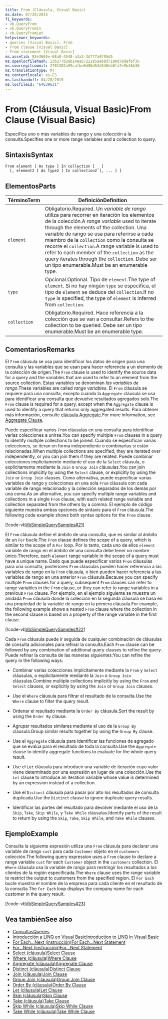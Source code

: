 ```yaml
---
title: From (Cláusula, Visual Basic)
ms.date: 07/20/2015
f1_keywords:
- vb.QueryFrom
- vb.QueryFromIn
- vb.QueryFromLet
helpviewer_keywords:
- queries [Visual Basic], From
- From clause [Visual Basic]
- From statement [Visual Basic]
ms.assetid: 83e3665e-68a0-4540-a3a3-3d777a0f95d5
ms.openlocfilehash: 23b277b2eb14ea6722295aab8d7190d78def6f36
ms.sourcegitcommit: 2701302a99cafbe0d86d53d540eb0fa7e9b46b36
ms.translationtype: MT
ms.contentlocale: es-ES
ms.lasthandoff: 04/28/2019
ms.locfileid: "64639631"
---
```

# <a name="from-clause-visual-basic"></a><span data-ttu-id="93766-102">From (Cláusula, Visual Basic)</span><span class="sxs-lookup"><span data-stu-id="93766-102">From Clause (Visual Basic)</span></span>
<span data-ttu-id="93766-103">Especifica uno o más variables de rango y una colección a la consulta.</span><span class="sxs-lookup"><span data-stu-id="93766-103">Specifies one or more range variables and a collection to query.</span></span>  
  
## <a name="syntax"></a><span data-ttu-id="93766-104">Sintaxis</span><span class="sxs-lookup"><span data-stu-id="93766-104">Syntax</span></span>  
  
```  
From element [ As type ] In collection [ _ ]  
  [, element2 [ As type2 ] In collection2 [, ... ] ]  
```  
  
## <a name="parts"></a><span data-ttu-id="93766-105">Elementos</span><span class="sxs-lookup"><span data-stu-id="93766-105">Parts</span></span>  
  
|<span data-ttu-id="93766-106">Término</span><span class="sxs-lookup"><span data-stu-id="93766-106">Term</span></span>|<span data-ttu-id="93766-107">Definición</span><span class="sxs-lookup"><span data-stu-id="93766-107">Definition</span></span>|  
|---|---|  
|`element`|<span data-ttu-id="93766-108">Obligatorio.</span><span class="sxs-lookup"><span data-stu-id="93766-108">Required.</span></span> <span data-ttu-id="93766-109">Un *variable de rango* utiliza para recorrer en iteración los elementos de la colección.</span><span class="sxs-lookup"><span data-stu-id="93766-109">A *range variable* used to iterate through the elements of the collection.</span></span> <span data-ttu-id="93766-110">Una variable de rango se usa para referirse a cada miembro de la `collection` como la consulta se recorre el `collection`.</span><span class="sxs-lookup"><span data-stu-id="93766-110">A range variable is used to refer to each member of the `collection` as the query iterates through the `collection`.</span></span> <span data-ttu-id="93766-111">Debe ser un tipo enumerable.</span><span class="sxs-lookup"><span data-stu-id="93766-111">Must be an enumerable type.</span></span>|  
|`type`|<span data-ttu-id="93766-112">Opcional.</span><span class="sxs-lookup"><span data-stu-id="93766-112">Optional.</span></span> <span data-ttu-id="93766-113">Tipo de `element`.</span><span class="sxs-lookup"><span data-stu-id="93766-113">The type of `element`.</span></span> <span data-ttu-id="93766-114">Si no hay ningún `type` se especifica, el tipo de `element` se deduce del `collection`.</span><span class="sxs-lookup"><span data-stu-id="93766-114">If no `type` is specified, the type of `element` is inferred from `collection`.</span></span>|  
|`collection`|<span data-ttu-id="93766-115">Obligatorio.</span><span class="sxs-lookup"><span data-stu-id="93766-115">Required.</span></span> <span data-ttu-id="93766-116">Hace referencia a la colección que se van a consultar.</span><span class="sxs-lookup"><span data-stu-id="93766-116">Refers to the collection to be queried.</span></span> <span data-ttu-id="93766-117">Debe ser un tipo enumerable.</span><span class="sxs-lookup"><span data-stu-id="93766-117">Must be an enumerable type.</span></span>|  
  
## <a name="remarks"></a><span data-ttu-id="93766-118">Comentarios</span><span class="sxs-lookup"><span data-stu-id="93766-118">Remarks</span></span>  
 <span data-ttu-id="93766-119">El `From` cláusula se usa para identificar los datos de origen para una consulta y las variables que se usan para hacer referencia a un elemento de la colección de origen.</span><span class="sxs-lookup"><span data-stu-id="93766-119">The `From` clause is used to identify the source data for a query and the variables that are used to refer to an element from the source collection.</span></span> <span data-ttu-id="93766-120">Estas variables se denominan *las variables de rango*.</span><span class="sxs-lookup"><span data-stu-id="93766-120">These variables are called *range variables*.</span></span> <span data-ttu-id="93766-121">El `From` cláusula se requiere para una consulta, excepto cuando la `Aggregate` cláusula se usa para identificar una consulta que devuelve resultados agregados solo.</span><span class="sxs-lookup"><span data-stu-id="93766-121">The `From` clause is required for a query, except when the `Aggregate` clause is used to identify a query that returns only aggregated results.</span></span> <span data-ttu-id="93766-122">Para obtener más información, consulte [cláusula Aggregate](../../../visual-basic/language-reference/queries/aggregate-clause.md).</span><span class="sxs-lookup"><span data-stu-id="93766-122">For more information, see [Aggregate Clause](../../../visual-basic/language-reference/queries/aggregate-clause.md).</span></span>  
  
 <span data-ttu-id="93766-123">Puede especificar varios `From` cláusulas en una consulta para identificar varias colecciones a unirse.</span><span class="sxs-lookup"><span data-stu-id="93766-123">You can specify multiple `From` clauses in a query to identify multiple collections to be joined.</span></span> <span data-ttu-id="93766-124">Cuando se especifican varias colecciones, se iteran en forma independiente o combinarlas si están relacionadas.</span><span class="sxs-lookup"><span data-stu-id="93766-124">When multiple collections are specified, they are iterated over independently, or you can join them if they are related.</span></span> <span data-ttu-id="93766-125">Puede combinar colecciones implícitamente mediante el uso de la `Select` cláusula, o explícitamente mediante la `Join` o `Group Join` cláusulas.</span><span class="sxs-lookup"><span data-stu-id="93766-125">You can join collections implicitly by using the `Select` clause, or explicitly by using the `Join` or `Group Join` clauses.</span></span> <span data-ttu-id="93766-126">Como alternativa, puede especificar varias variables de rango y colecciones en una sola `From` cláusula con cada variable de rango relacionado y la colección separados de los demás por una coma.</span><span class="sxs-lookup"><span data-stu-id="93766-126">As an alternative, you can specify multiple range variables and collections in a single `From` clause, with each related range variable and collection separated from the others by a comma.</span></span> <span data-ttu-id="93766-127">El ejemplo de código siguiente muestra ambas opciones de sintaxis para el `From` cláusula.</span><span class="sxs-lookup"><span data-stu-id="93766-127">The following code example shows both syntax options for the `From` clause.</span></span>  
  
 [!code-vb[VbSimpleQuerySamples#21](~/samples/snippets/visualbasic/VS_Snippets_VBCSharp/VbSimpleQuerySamples/VB/QuerySamples1.vb#21)]  
  
 <span data-ttu-id="93766-128">El `From` cláusula define el ámbito de una consulta, que es similar al ámbito de un `For` bucle.</span><span class="sxs-lookup"><span data-stu-id="93766-128">The `From` clause defines the scope of a query, which is similar to the scope of a `For` loop.</span></span> <span data-ttu-id="93766-129">Por lo tanto, cada uno de ellos `element` variable de rango en el ámbito de una consulta debe tener un nombre único.</span><span class="sxs-lookup"><span data-stu-id="93766-129">Therefore, each `element` range variable in the scope of a query must have a unique name.</span></span> <span data-ttu-id="93766-130">Dado que puede especificar varios `From` cláusulas para una consulta, posteriores `From` cláusulas pueden hacer referencia a las variables de rango en la `From` cláusula, o bien pueden hacer referencia a las variables de rango en una anterior `From` cláusula.</span><span class="sxs-lookup"><span data-stu-id="93766-130">Because you can specify multiple `From` clauses for a query, subsequent `From` clauses can refer to range variables in the `From` clause, or they can refer to range variables in a previous `From` clause.</span></span> <span data-ttu-id="93766-131">Por ejemplo, en el ejemplo siguiente se muestra un anidada `From` cláusula donde la colección en la segunda cláusula se basa en una propiedad de la variable de rango en la primera cláusula.</span><span class="sxs-lookup"><span data-stu-id="93766-131">For example, the following example shows a nested `From` clause where the collection in the second clause is based on a property of the range variable in the first clause.</span></span>  
  
 [!code-vb[VbSimpleQuerySamples#22](~/samples/snippets/visualbasic/VS_Snippets_VBCSharp/VbSimpleQuerySamples/VB/QuerySamples1.vb#22)]  
  
 <span data-ttu-id="93766-132">Cada `From` cláusula puede ir seguida de cualquier combinación de cláusulas de consulta adicionales para refinar la consulta.</span><span class="sxs-lookup"><span data-stu-id="93766-132">Each `From` clause can be followed by any combination of additional query clauses to refine the query.</span></span> <span data-ttu-id="93766-133">Puede refinar la consulta de las maneras siguientes:</span><span class="sxs-lookup"><span data-stu-id="93766-133">You can refine the query in the following ways:</span></span>  
  
- <span data-ttu-id="93766-134">Combinar varias colecciones implícitamente mediante la `From` y `Select` cláusulas, o explícitamente mediante la `Join` o `Group Join` cláusulas.</span><span class="sxs-lookup"><span data-stu-id="93766-134">Combine multiple collections implicitly by using the `From` and `Select` clauses, or explicitly by using the `Join` or `Group Join` clauses.</span></span>  
  
- <span data-ttu-id="93766-135">Use el `Where` cláusula para filtrar el resultado de la consulta.</span><span class="sxs-lookup"><span data-stu-id="93766-135">Use the `Where` clause to filter the query result.</span></span>  
  
- <span data-ttu-id="93766-136">Ordenar el resultado mediante la `Order By` cláusula.</span><span class="sxs-lookup"><span data-stu-id="93766-136">Sort the result by using the `Order By` clause.</span></span>  
  
- <span data-ttu-id="93766-137">Agrupar resultados similares mediante el uso de la `Group By` cláusula.</span><span class="sxs-lookup"><span data-stu-id="93766-137">Group similar results together by using the `Group By` clause.</span></span>  
  
- <span data-ttu-id="93766-138">Use el `Aggregate` cláusula para identificar las funciones de agregado que se evalúa para el resultado de toda la consulta.</span><span class="sxs-lookup"><span data-stu-id="93766-138">Use the `Aggregate` clause to identify aggregate functions to evaluate for the whole query result.</span></span>  
  
- <span data-ttu-id="93766-139">Use el `Let` cláusula para introducir una variable de iteración cuyo valor viene determinado por una expresión en lugar de una colección.</span><span class="sxs-lookup"><span data-stu-id="93766-139">Use the `Let` clause to introduce an iteration variable whose value is determined by an expression instead of a collection.</span></span>  
  
- <span data-ttu-id="93766-140">Use el `Distinct` cláusula para pasar por alto los resultados de consulta duplicada.</span><span class="sxs-lookup"><span data-stu-id="93766-140">Use the `Distinct` clause to ignore duplicate query results.</span></span>  
  
- <span data-ttu-id="93766-141">Identificar las partes del resultado para devolver mediante el uso de la `Skip`, `Take`, `Skip While`, y `Take While` cláusulas.</span><span class="sxs-lookup"><span data-stu-id="93766-141">Identify parts of the result to return by using the `Skip`, `Take`, `Skip While`, and `Take While` clauses.</span></span>  
  
## <a name="example"></a><span data-ttu-id="93766-142">Ejemplo</span><span class="sxs-lookup"><span data-stu-id="93766-142">Example</span></span>  
 <span data-ttu-id="93766-143">Consulta la siguiente expresión utiliza una `From` cláusula para declarar una variable de rango `cust` para cada `Customer` objeto en el `customers` colección.</span><span class="sxs-lookup"><span data-stu-id="93766-143">The following query expression uses a `From` clause to declare a range variable `cust` for each `Customer` object in the `customers` collection.</span></span> <span data-ttu-id="93766-144">El `Where` cláusula usa la variable de rango para restringir los resultados a los clientes de la región especificada.</span><span class="sxs-lookup"><span data-stu-id="93766-144">The `Where` clause uses the range variable to restrict the output to customers from the specified region.</span></span> <span data-ttu-id="93766-145">El `For Each` bucle muestra el nombre de la empresa para cada cliente en el resultado de la consulta.</span><span class="sxs-lookup"><span data-stu-id="93766-145">The `For Each` loop displays the company name for each customer in the query result.</span></span>  
  
 [!code-vb[VbSimpleQuerySamples#23](~/samples/snippets/visualbasic/VS_Snippets_VBCSharp/VbSimpleQuerySamples/VB/QuerySamples1.vb#23)]  
  
## <a name="see-also"></a><span data-ttu-id="93766-146">Vea también</span><span class="sxs-lookup"><span data-stu-id="93766-146">See also</span></span>

- [<span data-ttu-id="93766-147">Consultas</span><span class="sxs-lookup"><span data-stu-id="93766-147">Queries</span></span>](../../../visual-basic/language-reference/queries/index.md)
- [<span data-ttu-id="93766-148">Introducción a LINQ en Visual Basic</span><span class="sxs-lookup"><span data-stu-id="93766-148">Introduction to LINQ in Visual Basic</span></span>](../../../visual-basic/programming-guide/language-features/linq/introduction-to-linq.md)
- [<span data-ttu-id="93766-149">For Each...Next (instrucción)</span><span class="sxs-lookup"><span data-stu-id="93766-149">For Each...Next Statement</span></span>](../../../visual-basic/language-reference/statements/for-each-next-statement.md)
- [<span data-ttu-id="93766-150">For...Next (instrucción)</span><span class="sxs-lookup"><span data-stu-id="93766-150">For...Next Statement</span></span>](../../../visual-basic/language-reference/statements/for-next-statement.md)
- [<span data-ttu-id="93766-151">Select (cláusula)</span><span class="sxs-lookup"><span data-stu-id="93766-151">Select Clause</span></span>](../../../visual-basic/language-reference/queries/select-clause.md)
- [<span data-ttu-id="93766-152">Where (cláusula)</span><span class="sxs-lookup"><span data-stu-id="93766-152">Where Clause</span></span>](../../../visual-basic/language-reference/queries/where-clause.md)
- [<span data-ttu-id="93766-153">Aggregate (cláusula)</span><span class="sxs-lookup"><span data-stu-id="93766-153">Aggregate Clause</span></span>](../../../visual-basic/language-reference/queries/aggregate-clause.md)
- [<span data-ttu-id="93766-154">Distinct (cláusula)</span><span class="sxs-lookup"><span data-stu-id="93766-154">Distinct Clause</span></span>](../../../visual-basic/language-reference/queries/distinct-clause.md)
- [<span data-ttu-id="93766-155">Join (cláusula)</span><span class="sxs-lookup"><span data-stu-id="93766-155">Join Clause</span></span>](../../../visual-basic/language-reference/queries/join-clause.md)
- [<span data-ttu-id="93766-156">Group Join (cláusula)</span><span class="sxs-lookup"><span data-stu-id="93766-156">Group Join Clause</span></span>](../../../visual-basic/language-reference/queries/group-join-clause.md)
- [<span data-ttu-id="93766-157">Order By (cláusula)</span><span class="sxs-lookup"><span data-stu-id="93766-157">Order By Clause</span></span>](../../../visual-basic/language-reference/queries/order-by-clause.md)
- [<span data-ttu-id="93766-158">Let (cláusula)</span><span class="sxs-lookup"><span data-stu-id="93766-158">Let Clause</span></span>](../../../visual-basic/language-reference/queries/let-clause.md)
- [<span data-ttu-id="93766-159">Skip (cláusula)</span><span class="sxs-lookup"><span data-stu-id="93766-159">Skip Clause</span></span>](../../../visual-basic/language-reference/queries/skip-clause.md)
- [<span data-ttu-id="93766-160">Take (cláusula)</span><span class="sxs-lookup"><span data-stu-id="93766-160">Take Clause</span></span>](../../../visual-basic/language-reference/queries/take-clause.md)
- [<span data-ttu-id="93766-161">Skip While (cláusula)</span><span class="sxs-lookup"><span data-stu-id="93766-161">Skip While Clause</span></span>](../../../visual-basic/language-reference/queries/skip-while-clause.md)
- [<span data-ttu-id="93766-162">Take While (cláusula)</span><span class="sxs-lookup"><span data-stu-id="93766-162">Take While Clause</span></span>](../../../visual-basic/language-reference/queries/take-while-clause.md)
